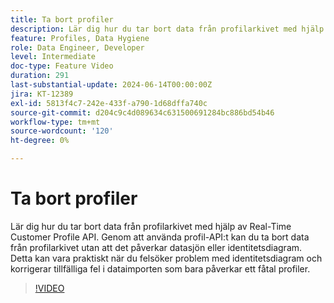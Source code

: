 ```yaml
---
title: Ta bort profiler
description: Lär dig hur du tar bort data från profilarkivet med hjälp av Real-Time Customer Profile API. Genom att använda profil-API:t kan du ta bort data från profilarkivet utan att det påverkar datasjön eller identitetsdiagram. Detta kan vara praktiskt när du felsöker problem med identitetsdiagram och korrigerar tillfälliga fel i dataimporten som bara påverkar ett fåtal profiler.
feature: Profiles, Data Hygiene
role: Data Engineer, Developer
level: Intermediate
doc-type: Feature Video
duration: 291
last-substantial-update: 2024-06-14T00:00:00Z
jira: KT-12389
exl-id: 5813f4c7-242e-433f-a790-1d68dffa740c
source-git-commit: d204c9c4d089634c631500691284bc886bd54b46
workflow-type: tm+mt
source-wordcount: '120'
ht-degree: 0%

---
```


# Ta bort profiler

Lär dig hur du tar bort data från profilarkivet med hjälp av Real-Time Customer Profile API. Genom att använda profil-API:t kan du ta bort data från profilarkivet utan att det påverkar datasjön eller identitetsdiagram. Detta kan vara praktiskt när du felsöker problem med identitetsdiagram och korrigerar tillfälliga fel i dataimporten som bara påverkar ett fåtal profiler.

>[!VIDEO](https://video.tv.adobe.com/v/3429807/?learn=on)
